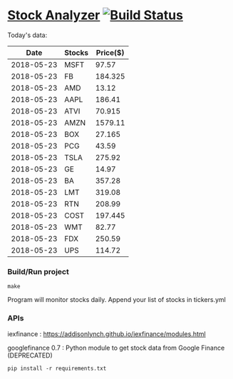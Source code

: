 # [Stock Analyzer](https://ogoyal.github.io/StockAnalyzer/) [![Build Status](https://travis-ci.org/ogoyal/StockAnalyzer.svg?branch=master)](https://travis-ci.org/ogoyal/StockAnalyzer)

Today's data:

| Date| Stocks| Price($) | 
| --- | --- | ---  | 
| 2018-05-23| MSFT| 97.57 | 
| 2018-05-23| FB| 184.325 | 
| 2018-05-23| AMD| 13.12 | 
| 2018-05-23| AAPL| 186.41 | 
| 2018-05-23| ATVI| 70.915 | 
| 2018-05-23| AMZN| 1579.11 | 
| 2018-05-23| BOX| 27.165 | 
| 2018-05-23| PCG| 43.59 | 
| 2018-05-23| TSLA| 275.92 | 
| 2018-05-23| GE| 14.97 | 
| 2018-05-23| BA| 357.28 | 
| 2018-05-23| LMT| 319.08 | 
| 2018-05-23| RTN| 208.99 | 
| 2018-05-23| COST| 197.445 | 
| 2018-05-23| WMT| 82.77 | 
| 2018-05-23| FDX| 250.59 | 
| 2018-05-23| UPS| 114.72 | 

### Build/Run project

```
make
```

Program will monitor stocks daily. Append your list of stocks in tickers.yml

### APIs
iexfinance : https://addisonlynch.github.io/iexfinance/modules.html

googlefinance 0.7 : Python module to get stock data from Google Finance (DEPRECATED)

```
pip install -r requirements.txt
```
